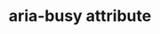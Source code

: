 ---
{
  "title": "aria-busy attribute",
  "description": "Indicates an element is being modified and that assistive technologies MAY want to wait until the modifications are complete before exposing them to the user.",
  "category": "aria",
  "keywords": [
    "aria-busy attribute"
  ],
  "last_test_date": "2021-03-01",
  "test_results_url": "https://a11ysupport.io/tech/aria/aria-busy_attribute",
  "test_url": "https://a11ysupport.io/tech/aria/aria-busy_attribute",
  "stats": {
    "jaws": {
      "chrome": {
        "88": "y"
      },
      "ie": {
        "11": "a"
      },
      "firefox": {
        "86": "y"
      }
    },
    "narrator": {
      "edge": {
        "88": "a"
      }
    },
    "nvda": {
      "chrome": {
        "88": "a"
      },
      "firefox": {
        "86": "a"
      }
    },
    "orca": {
      "firefox": {
        "86": "a"
      }
    },
    "talkback": {
      "and_chr": {
        "88": "a"
      }
    },
    "vo_ios": {
      "ios_saf": {
        "14.4": "a"
      }
    },
    "vo_macos": {
      "safari": {
        "14.0.3": "a"
      }
    }
  },
  "links": {
    "ARIA spec for aria-busy": "https://www.w3.org/TR/wai-aria-1.1/#aria-busy"
  }
}
---